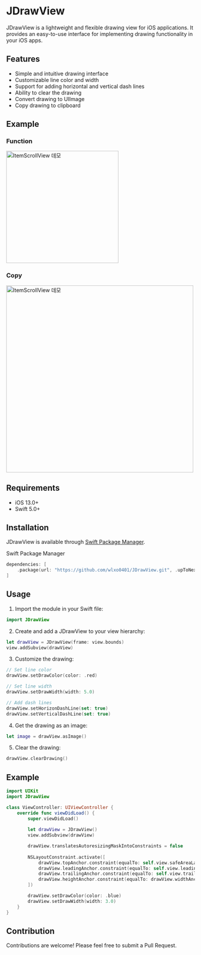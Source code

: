 # JDrawView

JDrawView is a lightweight and flexible drawing view for iOS applications. It provides an easy-to-use interface for implementing drawing functionality in your iOS apps.

## Features

- Simple and intuitive drawing interface
- Customizable line color and width
- Support for adding horizontal and vertical dash lines
- Ability to clear the drawing
- Convert drawing to UIImage
- Copy drawing to clipboard

## Example
### Function
<img src="https://github.com/user-attachments/assets/1c261e9f-6930-4e4a-94c4-6cf6ff97ab21" width="300" alt="ItemScrollView 데모">

### Copy
<img src="https://github.com/user-attachments/assets/61543340-5f31-40c1-adc7-f79fc0e09a86" width="500" alt="ItemScrollView 데모">



## Requirements

- iOS 13.0+
- Swift 5.0+

## Installation

JDrawView is available through [Swift Package Manager](https://swift.org/package-manager/).

Swift Package Manager

```swift
dependencies: [
    .package(url: "https://github.com/wlxo0401/JDrawView.git", .upToNextMajor(from: "1.0.4"))
]
```

## Usage

1. Import the module in your Swift file:

```swift
import JDrawView
```

2. Create and add a JDrawView to your view hierarchy:

```swift
let drawView = JDrawView(frame: view.bounds)
view.addSubview(drawView)
```

3. Customize the drawing:

```swift
// Set line color
drawView.setDrawColor(color: .red)

// Set line width
drawView.setDrawWidth(width: 5.0)

// Add dash lines
drawView.setHorizonDashLine(set: true)
drawView.setVerticalDashLine(set: true)
```

4. Get the drawing as an image:

```swift
let image = drawView.asImage()
```

5. Clear the drawing:

```swift
drawView.clearDrawing()
```

## Example

```swift
import UIKit
import JDrawView

class ViewController: UIViewController {
    override func viewDidLoad() {
        super.viewDidLoad()
        
        let drawView = JDrawView()
        view.addSubview(drawView)

        drawView.translatesAutoresizingMaskIntoConstraints = false
        
        NSLayoutConstraint.activate([
            drawView.topAnchor.constraint(equalTo: self.view.safeAreaLayoutGuide.topAnchor, constant: 20),
            drawView.leadingAnchor.constraint(equalTo: self.view.leadingAnchor, constant: 20),
            drawView.trailingAnchor.constraint(equalTo: self.view.trailingAnchor, constant: -20),
            drawView.heightAnchor.constraint(equalTo: drawView.widthAnchor),
        ])

        drawView.setDrawColor(color: .blue)
        drawView.setDrawWidth(width: 3.0)
    }
}
```

## Contribution

Contributions are welcome! Please feel free to submit a Pull Request.
